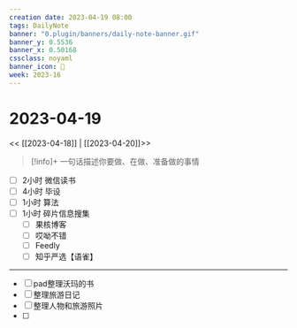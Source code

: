 ```yaml
---
creation date: 2023-04-19 08:00
tags: DailyNote
banner: "0.plugin/banners/daily-note-banner.gif"
banner_y: 0.5536
banner_x: 0.50168
cssclass: noyaml
banner_icon: 💌
week: 2023-16
---
```


# 2023-04-19

<< [[2023-04-18]] | [[2023-04-20]]>>


> [!info]+ 一句话描述你要做、在做、准备做的事情
> 


- [ ] 2小时 微信读书
- [ ] 4小时 毕设
- [ ] 1小时 算法
- [ ] 1小时 碎片信息搜集
	- [ ] 果核博客
	- [ ] 哎呦不错
	- [ ] Feedly
	- [ ] 知乎严选【语雀】

---

- [ ] pad整理沃玛的书
- [ ] 整理旅游日记
- [ ] 整理人物和旅游照片
- [ ] 